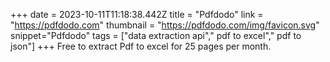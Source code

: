 +++
date = 2023-10-11T11:18:38.442Z
title = "Pdfdodo"
link = "https://pdfdodo.com"
thumbnail = "https://pdfdodo.com/img/favicon.svg"
snippet="Pdfdodo"
tags = ["data extraction api"," pdf to excel"," pdf to json"]
+++
Free to extract Pdf to excel for 25 pages per month.
